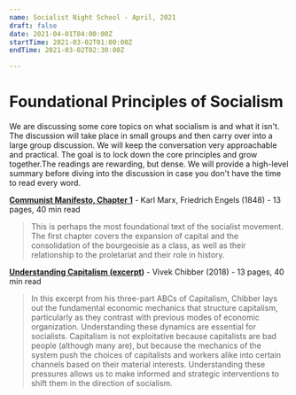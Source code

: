 ```yaml
---
name: Socialist Night School - April, 2021
draft: false
date: 2021-04-01T04:00:00Z
startTime: 2021-03-02T01:00:00Z
endTime: 2021-03-02T02:30:00Z

---
```

# Foundational Principles of Socialism

We are discussing some core topics on what socialism is and what it isn't. The discussion will take place in small groups and then carry over into a large group discussion. We will keep the conversation very approachable and practical. The goal is to lock down the core principles and grow together.The readings are rewarding, but dense. We will provide a high-level summary before diving into the discussion in case you don't have the time to read every word.

[**Communist Manifesto, Chapter 1**](https://drive.google.com/file/d/1WfYU9Aa8SIPZom3yzC-c7PpD_wLe0W7E/view) - Karl Marx, Friedrich Engels (1848) - 13 pages, 40 min read

> This is perhaps the most foundational text of the socialist movement. The first chapter covers the expansion of capital and the consolidation of the bourgeoisie as a class, as well as their relationship to the proletariat and their role in history.

[**Understanding Capitalism (excerpt**](https://drive.google.com/file/d/1CTxMynZZYMrtbf30mR8o23vWUQCBFYOh/view)**)** - Vivek Chibber (2018) - 13 pages, 40 min read

> In this excerpt from his three-part ABCs of Capitalism, Chibber lays out the fundamental economic mechanics that structure capitalism, particularly as they contrast with previous modes of economic organization. Understanding these dynamics are essential for socialists. Capitalism is not exploitative because capitalists are bad people (although many are), but because the mechanics of the system push the choices of capitalists and workers alike into certain channels based on their material interests. Understanding these pressures allows us to make informed and strategic interventions to shift them in the direction of socialism.